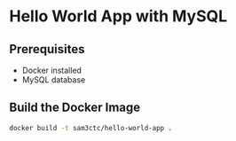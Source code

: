# Hello World App with MySQL

## Prerequisites
- Docker installed
- MySQL database

## Build the Docker Image
```sh
docker build -t sam3ctc/hello-world-app .
